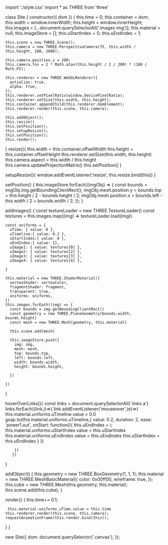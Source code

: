 import './style.css'
import * as THREE from 'three'
 

class Site {
  constructor({ dom }) {
    this.time = 0;
    this.container = dom;
    this.width = window.innerWidth;
    this.height = window.innerHeight;
    this.images = [...document.querySelectorAll('.images img')];
    this.material = null;
    this.imageStore = [];
    this.uStartIndex = 0;
    this.uEndIndex = 1;

    this.scene = new THREE.Scene();
    this.camera = new THREE.PerspectiveCamera(75, this.width / this.height, 100, 2000);

    this.camera.position.z = 200;
    this.camera.fov = 2 * Math.atan(this.height / 2 / 200) * (180 / Math.PI);

    this.renderer = new THREE.WebGLRenderer({
      antialias: true,
      alpha: true,
    });
    this.renderer.setPixelRatio(window.devicePixelRatio);
    this.renderer.setSize(this.width, this.height);
    this.container.appendChild(this.renderer.domElement);
    this.renderer.render(this.scene, this.camera);

    this.addObject();
    this.resize()
    this.setPosition();
    this.setupResize();
    this.setPosition();
    this.render();
  }
resize(){
  this.width = this.container.offsetWidth
  this.height = this.container.offsetHeight
  this.renderer.setSize(this.width, this.height)
  this.camera.aspect = this.width / this.height
  this.camera.updateProjectionMatrix()
  this.setPosition()
}

setupResize(){
  window.addEventListener('resize', this.resize.bind(this))
}

setPosition() {
  this.imageStore.forEach((imgObj) => {
    const bounds = imgObj.img.getBoundingClientRect();
    imgObj.mesh.position.y = bounds.top + this.height / 2 - bounds.height / 2;
    imgObj.mesh.position.x = bounds.left - this.width / 2 + bounds.width / 2;
  });
}


  addImages() {
    const textureLoader = new THREE.TextureLoader()
    const textures = this.images.map((img) => textureLoader.load(img))

    const uniforms = {
      uTime: { value: 0 },
      uTimeline:{ value: 0.2 },
      uStartIndex:{ value: 0 },
      uEndIndex:{ value: 1},
      uImage1: { value: textures[0] },
      uImage2: { value: textures[2] },
      uImage3: { value: textures[3] },
      uImage4: { value: textures[4] },

    }

    this.material = new THREE.ShaderMaterial({
      vertexShader: vertexColor,
      fragmentShader: fragment,
      transparent: true,
      uniforms: uniforms,
    })
    this.images.forEach((img) => {
      const bounds = img.getBoundingClientRect()
      const geometry = new THREE.PlaneGeometry(bounds.width, bounds.height)
      const mesh = new THREE.Mesh(geometry, this.material)

      this.scene.add(mesh)

      this.imageStore.push({
        img: img,
        mesh: mesh,
        top: bounds.top,
        left: bounds.left,
        width: bounds.width,
        height: bounds.height,

      })

    })

  }

  hoverOverLinks(){
    const links = document.querySelectorAll('.links a')
       links.forEach((link,i)=>{
        link.addEventListener('mouseover',(e)=>{
          this.material.uniforms.uTimeline.value = 0.0
          gsap.to(this.material.uniforms.uTimeline,{
            value: 0.2,
            duration: 2,
            ease: 'power1.out',
            onStart: function(){
              this.uEndIndex = i;
              this.material.uniforms.uStartIndex.value = this.uStartIndex
              this.material.uniforms.uEndIndex.value = this.uEndIndex
this.uStartIndex = this.uEndIndex
            }
          })

        })
       })
    
  }

  addObject() {
    this.geometry = new THREE.BoxGeometry(1, 1, 1);
    this.material = new THREE.MeshBasicMaterial({
      color: 0x00ff00,
      wireframe: true,
    });
    this.cube = new THREE.Mesh(this.geometry, this.material);
    this.scene.add(this.cube);
  }

  render() {
    this.time+= 0.1;

     this.material.uniforms.uTime.value = this.time
    this.renderer.render(this.scene, this.camera);
    requestAnimationFrame(this.render.bind(this));
  }
}

new Site({
  dom: document.querySelector('.canvas'),
});
